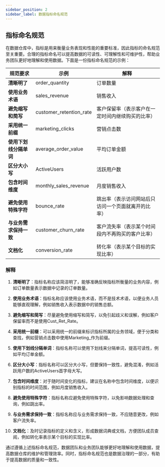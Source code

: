 ```yaml
---
sidebar_position: 2
sidebar_label: 数据指标命名规范
---
```


## 指标命名规范

在数据仓库中，指标是用来衡量业务表现和性能的重要标准，因此指标的命名规范至关重要。合理的指标命名可以提高数据的可读性、可理解性和可维护性，帮助业务团队更好地理解和使用数据。下面是一份指标命名规范的示例：

| **规范要求**           | **示例**                  | **解释**                                      |
|----------------------|------------------------|--------------------------------------------|
| **清晰明了**            | order_quantity         | 订单数量                                       |
| **使用业务术语**          | sales_revenue          | 销售收入                                       |
| **避免缩写和简写**         | customer_retention_rate | 客户保留率（表示客户在一定时间内继续购买的比率）                       |
| **采用统一前缀**          | marketing_clicks       | 营销点击数                                     |
| **使用下划线分隔单词**       | average_order_value    | 平均订单金额                                   |
| **区分大小写**           | ActiveUsers            | 活跃用户数                                     |
| **包含时间维度**          | monthly_sales_revenue  | 月度销售收入                                   |
| **避免使用特殊字符**        | bounce_rate            | 跳出率（表示访问网站后只访问一个页面就离开的比率）                        |
| **与业务需求保持一致**      | customer_churn_rate    | 客户流失率（表示某个时间段内不再购买的客户比率）                        |
| **文档化**              | conversion_rate        | 转化率（表示某个目标的实现比率）                        |

### 解释

1. **清晰明了**：指标名称应该简洁明了，能够准确反映指标所衡量的业务内容，例如订单数量表示数据中记录的订单数量。

2. **使用业务术语**：指标名称应该使用业务术语，而不是技术术语，以便业务人员能够直观理解，例如销售收入表示数据中的销售总额。

3. **避免缩写和简写**：尽量避免使用缩写和简写，以免引起歧义和误解，例如客户保留率而不是使用Cust_Ret_Rate。

4. **采用统一前缀**：可以采用统一的前缀来标识指标所属的业务领域，便于分类和查找，例如营销点击数中使用Marketing_作为前缀。

5. **使用下划线分隔单词**：指标名称可以使用下划线来分隔单词，提高可读性，例如平均订单金额。

6. **区分大小写**：指标名称可以区分大小写，但要保持一致性，避免混淆，例如活跃用户数的ActiveUsers首字母大写。

7. **包含时间维度**：对于随时间变化的指标，建议在名称中包含时间维度，以便识别指标的时间范围，例如月度销售收入。

8. **避免使用特殊字符**：指标名称应避免使用特殊字符，以免影响数据处理和查询，例如跳出率。

9. **与业务需求保持一致**：指标名称应与业务需求保持一致，不应随意更改，例如客户流失率。

10. **文档化**：及时记录指标的定义和含义，形成数据词典或文档，方便团队成员查阅，例如转化率表示某个目标的实现比率。

通过遵循上述指标命名规范，数据团队和业务团队能够更好地理解和使用数据，提高数据仓库的维护和管理效率。同时，指标命名规范也是数据治理的一部分，有助于提高数据的质量和一致性。